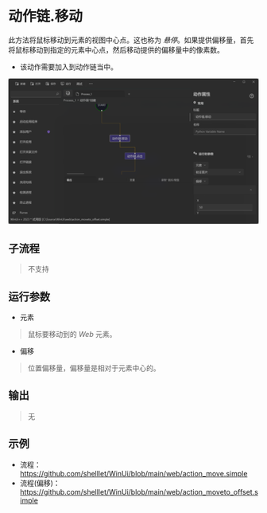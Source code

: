 # 动作链.移动 
此方法将鼠标移动到元素的视图中心点。这也称为 *悬停*。如果提供偏移量，首先将鼠标移动到指定的元素中心点，然后移动提供的偏移量中的像素数。

* 该动作需要加入到动作链当中。

![WebActionMoveTo](./images/26.png ':size=90%')

## 子流程
> 不支持


## 运行参数

* 元素
>   鼠标要移动到的 *Web* 元素。

* 偏移
> 位置偏移量，偏移量是相对于元素中心的。

## 输出

> 无   

## 示例

* 流程：https://github.com/shelllet/WinUi/blob/main/web/action_move.simple
* 流程(偏移)：https://github.com/shelllet/WinUi/blob/main/web/action_moveto_offset.simple
